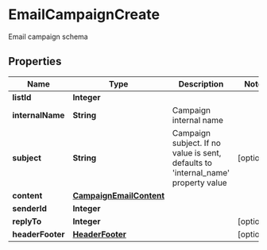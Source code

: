 

# EmailCampaignCreate

Email campaign schema
## Properties

Name | Type | Description | Notes
------------ | ------------- | ------------- | -------------
**listId** | **Integer** |  | 
**internalName** | **String** | Campaign internal name | 
**subject** | **String** | Campaign subject. If no value is sent, defaults to &#39;internal_name&#39; property value |  [optional]
**content** | [**CampaignEmailContent**](CampaignEmailContent.md) |  | 
**senderId** | **Integer** |  | 
**replyTo** | **Integer** |  |  [optional]
**headerFooter** | [**HeaderFooter**](HeaderFooter.md) |  |  [optional]



